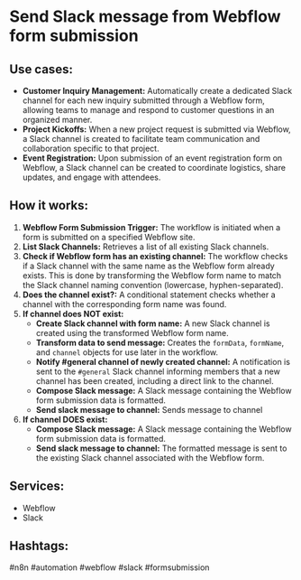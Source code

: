 # Send Slack message from Webflow form submission

## Use cases:

- **Customer Inquiry Management:** Automatically create a dedicated Slack channel for each new inquiry submitted through a Webflow form, allowing teams to manage and respond to customer questions in an organized manner.
- **Project Kickoffs:** When a new project request is submitted via Webflow, a Slack channel is created to facilitate team communication and collaboration specific to that project.
- **Event Registration:** Upon submission of an event registration form on Webflow, a Slack channel can be created to coordinate logistics, share updates, and engage with attendees.

## How it works:

1.  **Webflow Form Submission Trigger:** The workflow is initiated when a form is submitted on a specified Webflow site.
2.  **List Slack Channels:** Retrieves a list of all existing Slack channels.
3.  **Check if Webflow form has an existing channel:** The workflow checks if a Slack channel with the same name as the Webflow form already exists. This is done by transforming the Webflow form name to match the Slack channel naming convention (lowercase, hyphen-separated).
4.  **Does the channel exist?:** A conditional statement checks whether a channel with the corresponding form name was found.
5.  **If channel does NOT exist:**
    *   **Create Slack channel with form name:** A new Slack channel is created using the transformed Webflow form name.
    *   **Transform data to send message:** Creates the `formData`, `formName`, and `channel` objects for use later in the workflow.
    *   **Notify #general channel of newly created channel:** A notification is sent to the `#general` Slack channel informing members that a new channel has been created, including a direct link to the channel.
    *   **Compose Slack message:** A Slack message containing the Webflow form submission data is formatted.
    *   **Send slack message to channel:** Sends message to channel
6.  **If channel DOES exist:**
    *   **Compose Slack message:** A Slack message containing the Webflow form submission data is formatted.
    *   **Send slack message to channel:** The formatted message is sent to the existing Slack channel associated with the Webflow form.

## Services:

-   Webflow
-   Slack

## Hashtags:

#n8n #automation #webflow #slack #formsubmission
